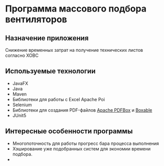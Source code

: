 # Программа массового подбора вентиляторов

## Назначение приложения

Снижение временных затрат на получение технических листов согласно ХОВС

## Используемые технологии

* JavaFX
* Java
* Maven
* Библиотеки для работы с Excel Apache Poi
* Selenium
* Библиотеки для создания PDF-файлов [Apache PDFBox](https://pdfbox.apache.org) и [Boxable](http://dhorions.github.io/boxable)
* JUnit5

## Интересные особенности программы
* Многопоточность для работы прогресс бара процесса выполнения
* Хэширование уже подобранных систем для экономии времени подбора.
* 
